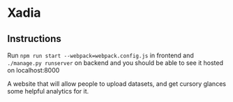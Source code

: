 # Xadia

## Instructions
Run `npm run start --webpack=webpack.config.js` in frontend and `./manage.py runserver` on backend and you should be able to see it hosted on localhost:8000 

A website that will allow people to upload datasets, and get cursory glances some helpful analytics for it.
